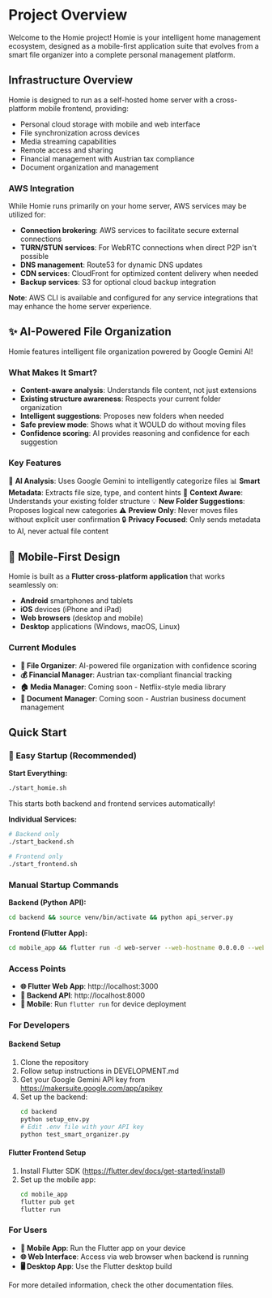# Project Overview

Welcome to the Homie project! Homie is your intelligent home management ecosystem, designed as a mobile-first application suite that evolves from a smart file organizer into a complete personal management platform.

## Infrastructure Overview

Homie is designed to run as a self-hosted home server with a cross-platform mobile frontend, providing:
- Personal cloud storage with mobile and web interface
- File synchronization across devices
- Media streaming capabilities
- Remote access and sharing
- Financial management with Austrian tax compliance
- Document organization and management

### AWS Integration

While Homie runs primarily on your home server, AWS services may be utilized for:
- **Connection brokering**: AWS services to facilitate secure external connections
- **TURN/STUN services**: For WebRTC connections when direct P2P isn't possible
- **DNS management**: Route53 for dynamic DNS updates
- **CDN services**: CloudFront for optimized content delivery when needed
- **Backup services**: S3 for optional cloud backup integration

**Note**: AWS CLI is available and configured for any service integrations that may enhance the home server experience.

## ✨ AI-Powered File Organization

Homie features intelligent file organization powered by Google Gemini AI! 

### What Makes It Smart?
- **Content-aware analysis**: Understands file content, not just extensions
- **Existing structure awareness**: Respects your current folder organization
- **Intelligent suggestions**: Proposes new folders when needed
- **Safe preview mode**: Shows what it WOULD do without moving files
- **Confidence scoring**: AI provides reasoning and confidence for each suggestion

### Key Features
🤖 **AI Analysis**: Uses Google Gemini to intelligently categorize files
📊 **Smart Metadata**: Extracts file size, type, and content hints
🎯 **Context Aware**: Understands your existing folder structure
💡 **New Folder Suggestions**: Proposes logical new categories
⚠️ **Preview Only**: Never moves files without explicit user confirmation
🔒 **Privacy Focused**: Only sends metadata to AI, never actual file content

## 📱 Mobile-First Design

Homie is built as a **Flutter cross-platform application** that works seamlessly on:
- **Android** smartphones and tablets
- **iOS** devices (iPhone and iPad)
- **Web browsers** (desktop and mobile)
- **Desktop** applications (Windows, macOS, Linux)

### Current Modules
- **📁 File Organizer**: AI-powered file organization with confidence scoring
- **💰 Financial Manager**: Austrian tax-compliant financial tracking
- **🏠 Media Manager**: Coming soon - Netflix-style media library
- **📄 Document Manager**: Coming soon - Austrian business document management

## Quick Start

### 🚀 Easy Startup (Recommended)

**Start Everything:**
```bash
./start_homie.sh
```
This starts both backend and frontend services automatically!

**Individual Services:**
```bash
# Backend only
./start_backend.sh

# Frontend only  
./start_frontend.sh
```

### Manual Startup Commands

**Backend (Python API):**
```bash
cd backend && source venv/bin/activate && python api_server.py
```

**Frontend (Flutter App):**
```bash
cd mobile_app && flutter run -d web-server --web-hostname 0.0.0.0 --web-port 3000
```

### Access Points
- **🌐 Flutter Web App**: http://localhost:3000
- **🔗 Backend API**: http://localhost:8000
- **📱 Mobile**: Run `flutter run` for device deployment

### For Developers

#### Backend Setup
1. Clone the repository
2. Follow setup instructions in DEVELOPMENT.md
3. Get your Google Gemini API key from https://makersuite.google.com/app/apikey
4. Set up the backend:
   ```bash
   cd backend
   python setup_env.py
   # Edit .env file with your API key
   python test_smart_organizer.py
   ```

#### Flutter Frontend Setup
1. Install Flutter SDK (https://flutter.dev/docs/get-started/install)
2. Set up the mobile app:
   ```bash
   cd mobile_app
   flutter pub get
   flutter run
   ```

### For Users
- **📱 Mobile App**: Run the Flutter app on your device
- **🌐 Web Interface**: Access via web browser when backend is running
- **🖥️ Desktop App**: Use the Flutter desktop build

For more detailed information, check the other documentation files.
